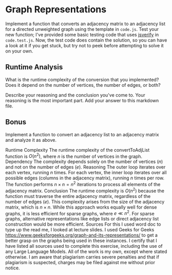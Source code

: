# Graph Representations

Implement a function that converts an adjacency matrix to an adjacency list for
a directed unweighted graph using the template in `code.js`. Test your new
function; I've provided some basic testing code that uses
[jsverify](https://jsverify.github.io/) in `code.test.js`. Now, the test code
does contain the solution, so you can have a look at it if you get stuck, but
try not to peek before attempting to solve it on your own.

## Runtime Analysis

What is the runtime complexity of the conversion that you implemented? Does it
depend on the number of vertices, the number of edges, or both?

Describe your reasoning and the conclusion you've come to. Your reasoning is the
most important part. Add your answer to this markdown file.

## Bonus

Implement a function to convert an adjacency list to an adjacency matrix and
analyze it as above.

Runtime Complexity
The runtime complexity of the convertToAdjList function is $O(n^2)$, where $n$ is the number of vertices in the graph.
Dependency
The complexity depends solely on the number of vertices ($n$) and not on the number of edges ($e$).
Reasoning
The outer loop iterates over each vertex, running $n$ times. For each vertex, the inner loop iterates over all possible edges (columns in the adjacency matrix), running $n$ times per row. The function performs $n \times n = n^2$ iterations to process all elements of the adjacency matrix.
Conclusion
The runtime complexity is $O(n^2)$ because the function must traverse the entire adjacency matrix, regardless of the number of edges ($e$). This complexity arises from the size of the adjacency matrix, which is $n \times n$. While this approach works equally well for dense graphs, it is less efficient for sparse graphs, where $e \ll n^2$. For sparse graphs, alternative representations like edge lists or direct adjacency list construction would be more efficient.
Sources 
For this I used word doc to type up the read me, I looked at lecture slides.  I used Geeks for Geeks https://www.geeksforgeeks.org/graph-and-its-representations/ to get a better grasp on the graphs being used in these instances. 
I certify that I have listed all sources used to complete this exercise, including the use of any Large Language Models. All of the work is my own, except where stated otherwise. I am aware that plagiarism carries severe penalties and that if plagiarism is suspected, charges may be filed against me without prior notice.

